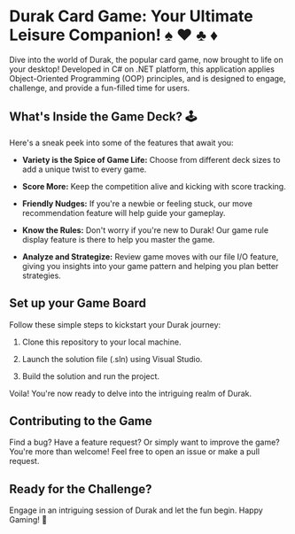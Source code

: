 # Durak Card Game: Your Ultimate Leisure Companion! :spades: :hearts: :clubs: :diamonds:

Dive into the world of Durak, the popular card game, now brought to life on your desktop! Developed in C# on .NET platform, this application applies Object-Oriented Programming (OOP) principles, and is designed to engage, challenge, and provide a fun-filled time for users.

## What's Inside the Game Deck? :joystick:

Here's a sneak peek into some of the features that await you:

- **Variety is the Spice of Game Life:** Choose from different deck sizes to add a unique twist to every game.

- **Score More:** Keep the competition alive and kicking with score tracking.

- **Friendly Nudges:** If you're a newbie or feeling stuck, our move recommendation feature will help guide your gameplay.

- **Know the Rules:** Don't worry if you're new to Durak! Our game rule display feature is there to help you master the game.

- **Analyze and Strategize:** Review game moves with our file I/O feature, giving you insights into your game pattern and helping you plan better strategies.

## Set up your Game Board

Follow these simple steps to kickstart your Durak journey:

1. Clone this repository to your local machine.

2. Launch the solution file (.sln) using Visual Studio.

3. Build the solution and run the project.

Voila! You're now ready to delve into the intriguing realm of Durak.

## Contributing to the Game

Find a bug? Have a feature request? Or simply want to improve the game? You're more than welcome! Feel free to open an issue or make a pull request. 

## Ready for the Challenge? 

Engage in an intriguing session of Durak and let the fun begin. Happy Gaming! 🎉
